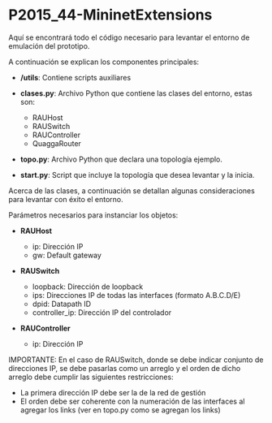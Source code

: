 # P2015_44-MininetExtensions

Aquí se encontrará todo el código necesario para levantar el entorno de emulación del prototipo.

A continuación se explican los componentes principales:

  * **/utils**: Contiene scripts auxiliares

  * **clases.py**: Archivo Python que contiene las clases del entorno, estas son:
    - RAUHost
    - RAUSwitch
    - RAUController
    - QuaggaRouter
  * **topo.py**: Archivo Python que declara una topología ejemplo.
  * **start.py**: Script que incluye la topología que desea levantar y la inicia.
 
 
Acerca de las clases, a continuación se detallan algunas consideraciones para levantar con éxito el entorno.

Parámetros necesarios para instanciar los objetos:
  * **RAUHost**
    - ip: Dirección IP
    - gw: Default gateway

  * **RAUSwitch**
    - loopback: Dirección de loopback
    - ips: Direcciones IP de todas las interfaces (formato A.B.C.D/E)
    - dpid: Datapath ID
    - controller_ip: Dirección IP del controlador
    
  * **RAUController**
    - ip: Dirección IP
    
    
IMPORTANTE: En el caso de RAUSwitch, donde se debe indicar conjunto de direcciones IP, se debe pasarlas como un arreglo
y el orden de dicho arreglo debe cumplir las siguientes restricciones:

  * La primera dirección IP debe ser la de la red de gestión
  * El orden debe ser coherente con la numeración de las interfaces al agregar los links (ver en topo.py como se agregan los links)